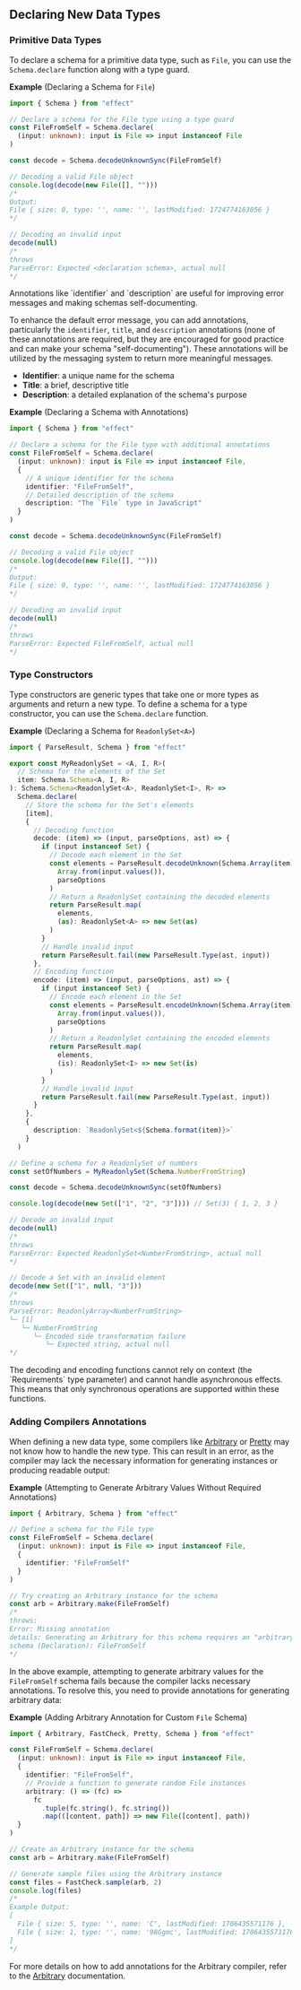 ## Declaring New Data Types

### Primitive Data Types

To declare a schema for a primitive data type, such as `File`, you can use the `Schema.declare` function along with a type guard.

**Example** (Declaring a Schema for `File`)

```ts twoslash
import { Schema } from "effect"

// Declare a schema for the File type using a type guard
const FileFromSelf = Schema.declare(
  (input: unknown): input is File => input instanceof File
)

const decode = Schema.decodeUnknownSync(FileFromSelf)

// Decoding a valid File object
console.log(decode(new File([], "")))
/*
Output:
File { size: 0, type: '', name: '', lastModified: 1724774163056 }
*/

// Decoding an invalid input
decode(null)
/*
throws
ParseError: Expected <declaration schema>, actual null
*/
```

<Aside type="tip" title="Adding Annotations">
  Annotations like `identifier` and `description` are useful for improving
  error messages and making schemas self-documenting.
</Aside>

To enhance the default error message, you can add annotations, particularly the `identifier`, `title`, and `description` annotations (none of these annotations are required, but they are encouraged for good practice and can make your schema "self-documenting"). These annotations will be utilized by the messaging system to return more meaningful messages.

- **Identifier**: a unique name for the schema
- **Title**: a brief, descriptive title
- **Description**: a detailed explanation of the schema's purpose

**Example** (Declaring a Schema with Annotations)

```ts twoslash
import { Schema } from "effect"

// Declare a schema for the File type with additional annotations
const FileFromSelf = Schema.declare(
  (input: unknown): input is File => input instanceof File,
  {
    // A unique identifier for the schema
    identifier: "FileFromSelf",
    // Detailed description of the schema
    description: "The `File` type in JavaScript"
  }
)

const decode = Schema.decodeUnknownSync(FileFromSelf)

// Decoding a valid File object
console.log(decode(new File([], "")))
/*
Output:
File { size: 0, type: '', name: '', lastModified: 1724774163056 }
*/

// Decoding an invalid input
decode(null)
/*
throws
ParseError: Expected FileFromSelf, actual null
*/
```

### Type Constructors

Type constructors are generic types that take one or more types as arguments and return a new type. To define a schema for a type constructor, you can use the `Schema.declare` function.

**Example** (Declaring a Schema for `ReadonlySet<A>`)

```ts twoslash
import { ParseResult, Schema } from "effect"

export const MyReadonlySet = <A, I, R>(
  // Schema for the elements of the Set
  item: Schema.Schema<A, I, R>
): Schema.Schema<ReadonlySet<A>, ReadonlySet<I>, R> =>
  Schema.declare(
    // Store the schema for the Set's elements
    [item],
    {
      // Decoding function
      decode: (item) => (input, parseOptions, ast) => {
        if (input instanceof Set) {
          // Decode each element in the Set
          const elements = ParseResult.decodeUnknown(Schema.Array(item))(
            Array.from(input.values()),
            parseOptions
          )
          // Return a ReadonlySet containing the decoded elements
          return ParseResult.map(
            elements,
            (as): ReadonlySet<A> => new Set(as)
          )
        }
        // Handle invalid input
        return ParseResult.fail(new ParseResult.Type(ast, input))
      },
      // Encoding function
      encode: (item) => (input, parseOptions, ast) => {
        if (input instanceof Set) {
          // Encode each element in the Set
          const elements = ParseResult.encodeUnknown(Schema.Array(item))(
            Array.from(input.values()),
            parseOptions
          )
          // Return a ReadonlySet containing the encoded elements
          return ParseResult.map(
            elements,
            (is): ReadonlySet<I> => new Set(is)
          )
        }
        // Handle invalid input
        return ParseResult.fail(new ParseResult.Type(ast, input))
      }
    },
    {
      description: `ReadonlySet<${Schema.format(item)}>`
    }
  )

// Define a schema for a ReadonlySet of numbers
const setOfNumbers = MyReadonlySet(Schema.NumberFromString)

const decode = Schema.decodeUnknownSync(setOfNumbers)

console.log(decode(new Set(["1", "2", "3"]))) // Set(3) { 1, 2, 3 }

// Decode an invalid input
decode(null)
/*
throws
ParseError: Expected ReadonlySet<NumberFromString>, actual null
*/

// Decode a Set with an invalid element
decode(new Set(["1", null, "3"]))
/*
throws
ParseError: ReadonlyArray<NumberFromString>
└─ [1]
   └─ NumberFromString
      └─ Encoded side transformation failure
         └─ Expected string, actual null
*/
```

<Aside type="caution" title="Decoding/Encoding Limitations">
  The decoding and encoding functions cannot rely on context (the
  `Requirements` type parameter) and cannot handle asynchronous effects.
  This means that only synchronous operations are supported within these
  functions.
</Aside>

### Adding Compilers Annotations

When defining a new data type, some compilers like [Arbitrary](/docs/schema/arbitrary/) or [Pretty](/docs/schema/pretty/) may not know how to handle the new type.
This can result in an error, as the compiler may lack the necessary information for generating instances or producing readable output:

**Example** (Attempting to Generate Arbitrary Values Without Required Annotations)

```ts twoslash
import { Arbitrary, Schema } from "effect"

// Define a schema for the File type
const FileFromSelf = Schema.declare(
  (input: unknown): input is File => input instanceof File,
  {
    identifier: "FileFromSelf"
  }
)

// Try creating an Arbitrary instance for the schema
const arb = Arbitrary.make(FileFromSelf)
/*
throws:
Error: Missing annotation
details: Generating an Arbitrary for this schema requires an "arbitrary" annotation
schema (Declaration): FileFromSelf
*/
```

In the above example, attempting to generate arbitrary values for the `FileFromSelf` schema fails because the compiler lacks necessary annotations. To resolve this, you need to provide annotations for generating arbitrary data:

**Example** (Adding Arbitrary Annotation for Custom `File` Schema)

```ts twoslash
import { Arbitrary, FastCheck, Pretty, Schema } from "effect"

const FileFromSelf = Schema.declare(
  (input: unknown): input is File => input instanceof File,
  {
    identifier: "FileFromSelf",
    // Provide a function to generate random File instances
    arbitrary: () => (fc) =>
      fc
        .tuple(fc.string(), fc.string())
        .map(([content, path]) => new File([content], path))
  }
)

// Create an Arbitrary instance for the schema
const arb = Arbitrary.make(FileFromSelf)

// Generate sample files using the Arbitrary instance
const files = FastCheck.sample(arb, 2)
console.log(files)
/*
Example Output:
[
  File { size: 5, type: '', name: 'C', lastModified: 1706435571176 },
  File { size: 1, type: '', name: '98Ggmc', lastModified: 1706435571176 }
]
*/
```

For more details on how to add annotations for the Arbitrary compiler, refer to the [Arbitrary](/docs/schema/arbitrary/) documentation.
